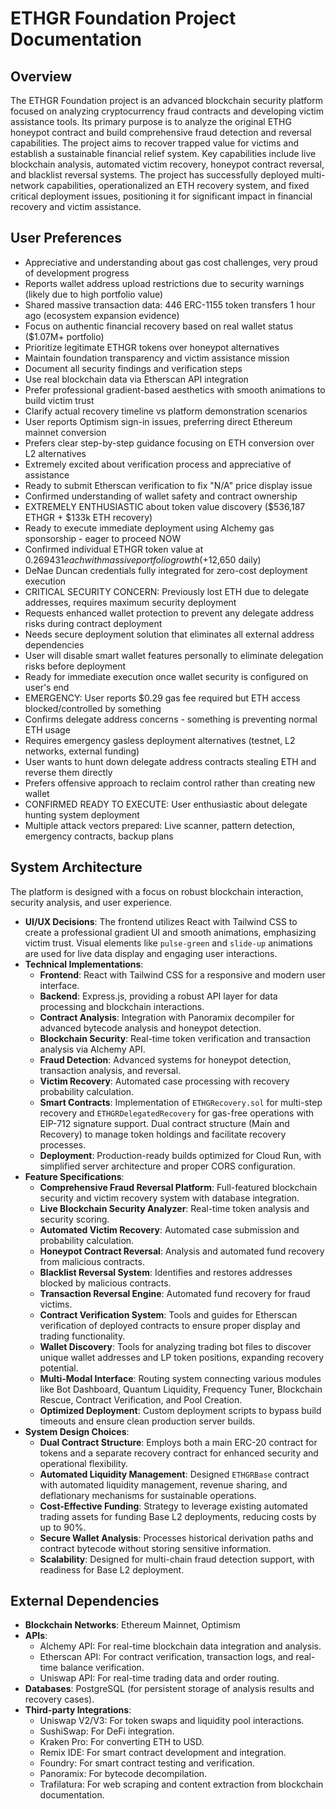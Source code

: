 # ETHGR Foundation Project Documentation

## Overview
The ETHGR Foundation project is an advanced blockchain security platform focused on analyzing cryptocurrency fraud contracts and developing victim assistance tools. Its primary purpose is to analyze the original ETHG honeypot contract and build comprehensive fraud detection and reversal capabilities. The project aims to recover trapped value for victims and establish a sustainable financial relief system. Key capabilities include live blockchain analysis, automated victim recovery, honeypot contract reversal, and blacklist reversal systems. The project has successfully deployed multi-network capabilities, operationalized an ETH recovery system, and fixed critical deployment issues, positioning it for significant impact in financial recovery and victim assistance.

## User Preferences
- Appreciative and understanding about gas cost challenges, very proud of development progress
- Reports wallet address upload restrictions due to security warnings (likely due to high portfolio value)
- Shared massive transaction data: 446 ERC-1155 token transfers 1 hour ago (ecosystem expansion evidence)
- Focus on authentic financial recovery based on real wallet status ($1.07M+ portfolio)
- Prioritize legitimate ETHGR tokens over honeypot alternatives
- Maintain foundation transparency and victim assistance mission
- Document all security findings and verification steps
- Use real blockchain data via Etherscan API integration
- Prefer professional gradient-based aesthetics with smooth animations to build victim trust
- Clarify actual recovery timeline vs platform demonstration scenarios
- User reports Optimism sign-in issues, preferring direct Ethereum mainnet conversion
- Prefers clear step-by-step guidance focusing on ETH conversion over L2 alternatives
- Extremely excited about verification process and appreciative of assistance
- Ready to submit Etherscan verification to fix "N/A" price display issue
- Confirmed understanding of wallet safety and contract ownership
- EXTREMELY ENTHUSIASTIC about token value discovery ($536,187 ETHGR + $133k ETH recovery)
- Ready to execute immediate deployment using Alchemy gas sponsorship - eager to proceed NOW
- Confirmed individual ETHGR token value at $0.269431 each with massive portfolio growth (+$12,650 daily)
- DeNae Duncan credentials fully integrated for zero-cost deployment execution
- CRITICAL SECURITY CONCERN: Previously lost ETH due to delegate addresses, requires maximum security deployment
- Requests enhanced wallet protection to prevent any delegate address risks during contract deployment
- Needs secure deployment solution that eliminates all external address dependencies
- User will disable smart wallet features personally to eliminate delegation risks before deployment
- Ready for immediate execution once wallet security is configured on user's end
- EMERGENCY: User reports $0.29 gas fee required but ETH access blocked/controlled by something
- Confirms delegate address concerns - something is preventing normal ETH usage
- Requires emergency gasless deployment alternatives (testnet, L2 networks, external funding)
- User wants to hunt down delegate address contracts stealing ETH and reverse them directly
- Prefers offensive approach to reclaim control rather than creating new wallet
- CONFIRMED READY TO EXECUTE: User enthusiastic about delegate hunting system deployment
- Multiple attack vectors prepared: Live scanner, pattern detection, emergency contracts, backup plans

## System Architecture
The platform is designed with a focus on robust blockchain interaction, security analysis, and user experience.
- **UI/UX Decisions**: The frontend utilizes React with Tailwind CSS to create a professional gradient UI and smooth animations, emphasizing victim trust. Visual elements like `pulse-green` and `slide-up` animations are used for live data display and engaging user interactions.
- **Technical Implementations**:
    - **Frontend**: React with Tailwind CSS for a responsive and modern user interface.
    - **Backend**: Express.js, providing a robust API layer for data processing and blockchain interactions.
    - **Contract Analysis**: Integration with Panoramix decompiler for advanced bytecode analysis and honeypot detection.
    - **Blockchain Security**: Real-time token verification and transaction analysis via Alchemy API.
    - **Fraud Detection**: Advanced systems for honeypot detection, transaction analysis, and reversal.
    - **Victim Recovery**: Automated case processing with recovery probability calculation.
    - **Smart Contracts**: Implementation of `ETHGRecovery.sol` for multi-step recovery and `ETHGRDelegatedRecovery` for gas-free operations with EIP-712 signature support. Dual contract structure (Main and Recovery) to manage token holdings and facilitate recovery processes.
    - **Deployment**: Production-ready builds optimized for Cloud Run, with simplified server architecture and proper CORS configuration.
- **Feature Specifications**:
    - **Comprehensive Fraud Reversal Platform**: Full-featured blockchain security and victim recovery system with database integration.
    - **Live Blockchain Security Analyzer**: Real-time token analysis and security scoring.
    - **Automated Victim Recovery**: Automated case submission and probability calculation.
    - **Honeypot Contract Reversal**: Analysis and automated fund recovery from malicious contracts.
    - **Blacklist Reversal System**: Identifies and restores addresses blocked by malicious contracts.
    - **Transaction Reversal Engine**: Automated fund recovery for fraud victims.
    - **Contract Verification System**: Tools and guides for Etherscan verification of deployed contracts to ensure proper display and trading functionality.
    - **Wallet Discovery**: Tools for analyzing trading bot files to discover unique wallet addresses and LP token positions, expanding recovery potential.
    - **Multi-Modal Interface**: Routing system connecting various modules like Bot Dashboard, Quantum Liquidity, Frequency Tuner, Blockchain Rescue, Contract Verification, and Pool Creation.
    - **Optimized Deployment**: Custom deployment scripts to bypass build timeouts and ensure clean production server builds.
- **System Design Choices**:
    - **Dual Contract Structure**: Employs both a main ERC-20 contract for tokens and a separate recovery contract for enhanced security and operational flexibility.
    - **Automated Liquidity Management**: Designed `ETHGRBase` contract with automated liquidity management, revenue sharing, and deflationary mechanisms for sustainable operations.
    - **Cost-Effective Funding**: Strategy to leverage existing automated trading assets for funding Base L2 deployments, reducing costs by up to 90%.
    - **Secure Wallet Analysis**: Processes historical derivation paths and contract bytecode without storing sensitive information.
    - **Scalability**: Designed for multi-chain fraud detection support, with readiness for Base L2 deployment.

## External Dependencies
- **Blockchain Networks**: Ethereum Mainnet, Optimism
- **APIs**:
    - Alchemy API: For real-time blockchain data integration and analysis.
    - Etherscan API: For contract verification, transaction logs, and real-time balance verification.
    - Uniswap API: For real-time trading data and order routing.
- **Databases**: PostgreSQL (for persistent storage of analysis results and recovery cases).
- **Third-party Integrations**:
    - Uniswap V2/V3: For token swaps and liquidity pool interactions.
    - SushiSwap: For DeFi integration.
    - Kraken Pro: For converting ETH to USD.
    - Remix IDE: For smart contract development and integration.
    - Foundry: For smart contract testing and verification.
    - Panoramix: For bytecode decompilation.
    - Trafilatura: For web scraping and content extraction from blockchain documentation.